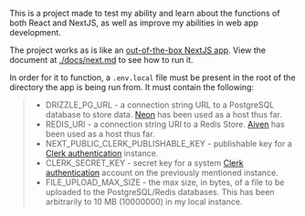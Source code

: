 This is a project made to test my ability and learn about the functions of both React and NextJS, as well as improve my abilities in web app development.

The project works as is like an [out-of-the-box NextJS app](./docs/next.md). View the document at [./docs/next.md](./docs/next.md) to see how to run it.

In order for it to function, a `.env.local` file must be present in the root of the directory the app is being run from. It must contain the following:

> -   DRIZZLE_PG_URL - a connection string URL to a PostgreSQL database to store data. [Neon](https://neon.tech/) has been used as a host thus far.
> -   REDIS_URI - a connection string URI to a Redis Store. [Aiven](https://aiven.io/) has been used as a host thus far.
> -   NEXT_PUBLIC_CLERK_PUBLISHABLE_KEY - publishable key for a [Clerk authentication](https://clerk.com/) instance.
> -   CLERK_SECRET_KEY - secret key for a system [Clerk authentication](https://clerk.com/) account on the previously mentioned instance.
> -   FILE_UPLOAD_MAX_SIZE - the max size, in bytes, of a file to be uploaded to the PostgreSQL/Redis databases. This has been arbitrarily to 10 MB (10000000) in my local instance.
